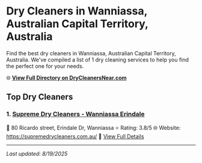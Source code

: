# Dry Cleaners in Wanniassa, Australian Capital Territory, Australia

Find the best dry cleaners in Wanniassa, Australian Capital Territory, Australia. We've compiled a list of 1 dry cleaning services to help you find the perfect one for your needs.

🌐 **[View Full Directory on DryCleanersNear.com](https://drycleanersnear.com/city/Australia/Australian%20Capital%20Territory/Wanniassa)**

## Top Dry Cleaners

### 1. [Supreme Dry Cleaners - Wanniassa Erindale](https://drycleanersnear.com/dryCleaner/68a28943e025a3a8d28d39ff/supreme-dry-cleaners-wanniassa-erindale)
📍 80 Ricardo street, Erindale Dr, Wanniassa
⭐ Rating: 3.8/5
🌐 Website: https://supremedrycleaners.com.au/
🔗 [View Full Details](https://drycleanersnear.com/dryCleaner/68a28943e025a3a8d28d39ff/supreme-dry-cleaners-wanniassa-erindale)


---

*Last updated: 8/19/2025*
